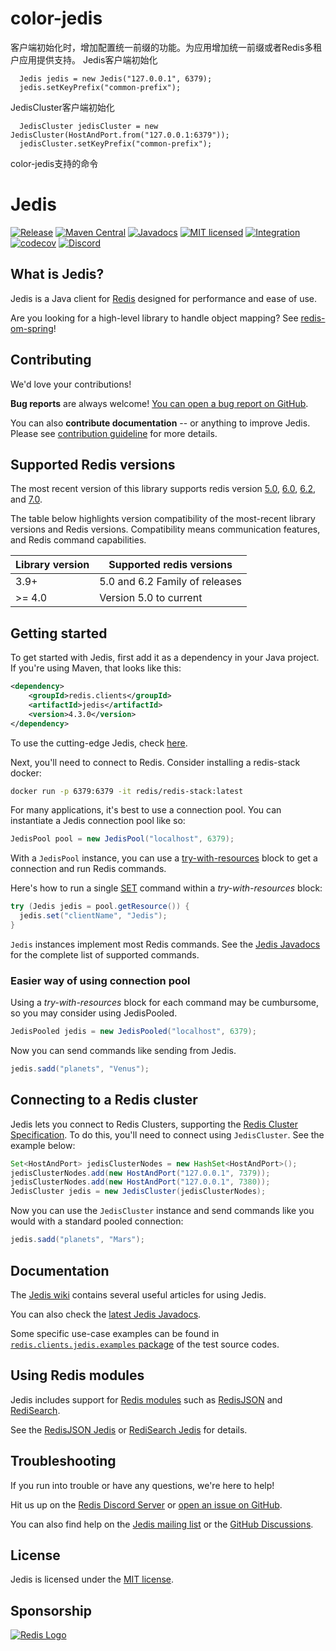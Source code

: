 # color-jedis
客户端初始化时，增加配置统一前缀的功能。为应用增加统一前缀或者Redis多租户应用提供支持。
Jedis客户端初始化
```
  Jedis jedis = new Jedis("127.0.0.1", 6379);
  jedis.setKeyPrefix("common-prefix");
```
JedisCluster客户端初始化
```
  JedisCluster jedisCluster = new JedisCluster(HostAndPort.from("127.0.0.1:6379"));
  jedisCluster.setKeyPrefix("common-prefix");
```
color-jedis支持的命令

# Jedis

[![Release](https://img.shields.io/github/release/redis/jedis.svg?sort=semver)](https://github.com/redis/jedis/releases/latest)
[![Maven Central](https://img.shields.io/maven-central/v/redis.clients/jedis.svg)](https://search.maven.org/artifact/redis.clients/jedis)
[![Javadocs](https://www.javadoc.io/badge/redis.clients/jedis.svg)](https://www.javadoc.io/doc/redis.clients/jedis)
[![MIT licensed](https://img.shields.io/badge/license-MIT-blue.svg)](./LICENSE.txt)
[![Integration](https://github.com/redis/jedis/actions/workflows/integration.yml/badge.svg?branch=master)](https://github.com/redis/jedis/actions/workflows/integration.yml)
[![codecov](https://codecov.io/gh/redis/jedis/branch/master/graph/badge.svg?token=pAstxAAjYo)](https://codecov.io/gh/redis/jedis)
[![Discord](https://img.shields.io/discord/697882427875393627?style=flat-square)](https://discord.gg/qRhBuY8Z)

## What is Jedis?

Jedis is a Java client for [Redis](https://github.com/redis/redis "Redis") designed for performance and ease of use.

Are you looking for a high-level library to handle object mapping? See [redis-om-spring](https://github.com/redis/redis-om-spring)!

## Contributing

We'd love your contributions!

**Bug reports** are always welcome! [You can open a bug report on GitHub](https://github.com/redis/jedis/issues/new).

You can also **contribute documentation** -- or anything to improve Jedis. Please see
[contribution guideline](https://github.com/redis/jedis/blob/master/.github/CONTRIBUTING.md) for more details.

## Supported Redis versions

The most recent version of this library supports redis version [5.0](https://github.com/redis/redis/blob/5.0/00-RELEASENOTES), [6.0](https://github.com/redis/redis/blob/6.0/00-RELEASENOTES), [6.2](https://github.com/redis/redis/blob/6.2/00-RELEASENOTES), and [7.0](https://github.com/redis/redis/blob/7.0/00-RELEASENOTES).

The table below highlights version compatibility of the most-recent library versions and Redis versions. Compatibility means communication features, and Redis command capabilities.

| Library version | Supported redis versions |
|-----------------|-------------------|
| 3.9+ | 5.0 and 6.2 Family of releases |
| >= 4.0 | Version 5.0 to current |

## Getting started

To get started with Jedis, first add it as a dependency in your Java project. If you're using Maven, that looks like this:

```xml
<dependency>
    <groupId>redis.clients</groupId>
    <artifactId>jedis</artifactId>
    <version>4.3.0</version>
</dependency>
```

To use the cutting-edge Jedis, check [here](/docs/jedis-maven.md).

Next, you'll need to connect to Redis. Consider installing a redis-stack docker:

```bash
docker run -p 6379:6379 -it redis/redis-stack:latest
```

For many applications, it's best to use a connection pool. You can instantiate a Jedis connection pool like so:

```java
JedisPool pool = new JedisPool("localhost", 6379);
```

With a `JedisPool` instance, you can use a
[try-with-resources](https://docs.oracle.com/javase/tutorial/essential/exceptions/tryResourceClose.html)
block to get a connection and run Redis commands.

Here's how to run a single [SET](https://redis.io/commands/set) command within a *try-with-resources* block:

```java
try (Jedis jedis = pool.getResource()) {
  jedis.set("clientName", "Jedis");
}
```

`Jedis` instances implement most Redis commands. See the
[Jedis Javadocs](https://www.javadoc.io/doc/redis.clients/jedis/latest/redis/clients/jedis/Jedis.html)
for the complete list of supported commands.

### Easier way of using connection pool

Using a *try-with-resources* block for each command may be cumbursome, so you may consider using JedisPooled.

```java
JedisPooled jedis = new JedisPooled("localhost", 6379);
```

Now you can send commands like sending from Jedis.

```java
jedis.sadd("planets", "Venus");
```

## Connecting to a Redis cluster

Jedis lets you connect to Redis Clusters, supporting the [Redis Cluster Specification](https://redis.io/topics/cluster-spec).
To do this, you'll need to connect using `JedisCluster`. See the example below:

```java
Set<HostAndPort> jedisClusterNodes = new HashSet<HostAndPort>();
jedisClusterNodes.add(new HostAndPort("127.0.0.1", 7379));
jedisClusterNodes.add(new HostAndPort("127.0.0.1", 7380));
JedisCluster jedis = new JedisCluster(jedisClusterNodes);
```

Now you can use the `JedisCluster` instance and send commands like you would with a standard pooled connection:

```java
jedis.sadd("planets", "Mars");
```

## Documentation

The [Jedis wiki](http://github.com/redis/jedis/wiki) contains several useful articles for using Jedis.

You can also check the [latest Jedis Javadocs](https://www.javadoc.io/doc/redis.clients/jedis/latest/index.html).

Some specific use-case examples can be found in [`redis.clients.jedis.examples`
package](src/test/java/redis/clients/jedis/examples/) of the test source codes.

## Using Redis modules

Jedis includes support for [Redis modules](https://redis.io/docs/modules/) such as
[RedisJSON](https://oss.redis.com/redisjson/) and [RediSearch](https://oss.redis.com/redisearch/).

See the [RedisJSON Jedis](docs/redisjson.md) or [RediSearch Jedis](docs/redisearch.md) for details.

## Troubleshooting

If you run into trouble or have any questions, we're here to help!

Hit us up on the [Redis Discord Server](http://discord.gg/redis) or [open an issue on GitHub](https://github.com/redis/jedis).

You can also find help on the [Jedis mailing list](http://groups.google.com/group/jedis_redis) or the
[GitHub Discussions](https://github.com/redis/jedis/discussions).

## License

Jedis is licensed under the [MIT license](https://github.com/redis/jedis/blob/master/LICENSE.txt).

## Sponsorship

[![Redis Logo](redis-logo-full-color-rgb.png)](https://redis.com/)
